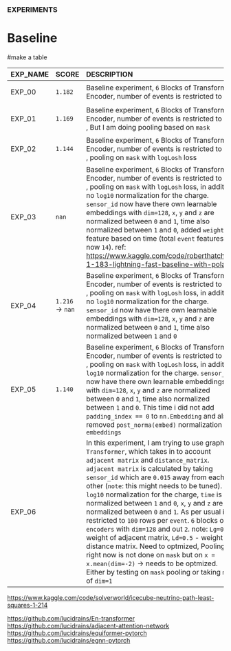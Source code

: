 ### EXPERIMENTS

# Baseline 
#make a table

| EXP_NAME | SCORE     | DESCRIPTION                                                                                                                        | SCRIPT                                        | TRN_SET |
| :------- | :-------- | :--------------------------------------------------------------------------------------------------------------------------------- | :-------------------------------------------- |:-------------------------------------------- |
| EXP_00   | `1.182` | Baseline experiment, `6` Blocks of Transformer Encoder, number of events is restricted to 100                                        | `!CUDA_VISIBLE_DEVICES=0 python train.py --config_name BASELINE_HF`                | `(1, 600)` |
| EXP_01   |  `1.169`         | Baseline experiment, `6` Blocks of Transformer Encoder, number of events is restricted to `100` , But I am doing pooling based on `mask` | `!CUDA_VISIBLE_DEVICES=0 python train.py --config_name BASELINE_HF_V1` | `(1, 600)` |
| EXP_02   | `1.144`        | Baseline experiment, `6` Blocks of Transformer Encoder, number of events is restricted to `100` , pooling on `mask` with `logLosh`  loss | `!CUDA_VISIBLE_DEVICES=0 python train.py --config_name BASELINE_HF_V2`         | `(1, 600)` |
| EXP_03 |`nan` |Baseline experiment, `6` Blocks of Transformer Encoder, number of events is restricted to `100` , pooling on `mask` with `logLosh`  loss, in addition, no `log10` normalization for the charge. `sensor_id` now have there own learnable embeddings with `dim=128`,  `x`, `y` and `z` are normalized between `0` and `1`, time also normalized between `1` and `0`, added `weighted` feature based on time (total `event` features are now `14`). ref: https://www.kaggle.com/code/roberthatch/lb-1-183-lightning-fast-baseline-with-polars| `!CUDA_VISIBLE_DEVICES=0 python train.py --config_name BASELINE_EMBED_V0` | `(1, 600)` |
| EXP_04 | `1.216` -> `nan`  |Baseline experiment, `6` Blocks of Transformer Encoder, number of events is restricted to `100` , pooling on `mask` with `logLosh`  loss, in addition, no `log10` normalization for the charge. `sensor_id` now have there own learnable embeddings with `dim=128`,  `x`, `y` and `z` are normalized between `0` and `1`, time also normalized between `1` and `0` | `!CUDA_VISIBLE_DEVICES=0 python train.py --config_name BASELINE_EMBED_V1` | `(1, 600)` |
|EXP_05 |`1.140`| Baseline experiment, `6` Blocks of Transformer Encoder, number of events is restricted to `100` , pooling on `mask` with `logLosh`  loss, in addition, `log10` normalization for the charge. `sensor_id` now have there own learnable embeddings with `dim=128`,  `x`, `y` and `z` are normalized between `0` and `1`, time also normalized between `1` and `0`. This time i did not add `padding_index == 0` to `nn.Embedding` and also removed `post_norma(embed)` normalization of `embeddings`| `!CUDA_VISIBLE_DEVICES=0 python train.py --config_name BASELINE_EMBED_V2` | `(1, 600)` |
|EXP_06|| In this experiment, I am trying to use graph `Transformer`, which takes in to account `adjacent matrix` and `distance_matrix`. `adjacent matrix` is calculated by taking `sensor_id` which are `0.015` away from each other (`note`: this might needs to be tuned). `log10` normalization for the charge, `time` is normalized between `1` and `0`, `x`, `y` and `z` are normalized between `0` and `1`. As per usual i restricted to `100` rows per `event`. `6` blocks of `encoders` with `dim=128` and out `2`. note: `Lg=0.5` - weight of adjacent matrix, `Ld=0.5` - weight of distance matrix. Need to optmized, Pooling right now is not done on `mask` but on `x = x.mean(dim=-2)` -> needs to be optmized. Either by testing on `mask` pooling or taking `mean` of `dim=1`|`!CUDA_VISIBLE_DEVICES=0 python train.py --config_name MATGRAPH`|`(1, 100)` |

https://www.kaggle.com/code/solverworld/icecube-neutrino-path-least-squares-1-214

https://github.com/lucidrains/En-transformer
https://github.com/lucidrains/adjacent-attention-network
https://github.com/lucidrains/equiformer-pytorch
https://github.com/lucidrains/egnn-pytorch